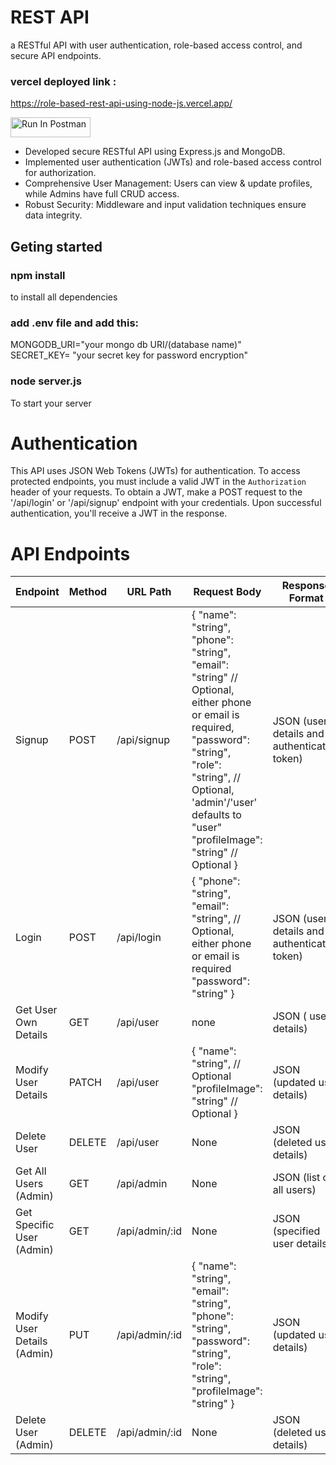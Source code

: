 # REST API
a RESTful API with user authentication, role-based access control, and secure API endpoints.
### vercel deployed link :
https://role-based-rest-api-using-node-js.vercel.app/

[<img src="https://run.pstmn.io/button.svg" alt="Run In Postman" style="width: 128px; height: 32px;">](https://app.getpostman.com/run-collection/30927476-275fe245-9209-47dc-a8a7-97bc507a7527?action=collection%2Ffork&source=rip_markdown&collection-url=entityId%3D30927476-275fe245-9209-47dc-a8a7-97bc507a7527%26entityType%3Dcollection%26workspaceId%3D0a8857f3-5a89-495a-92ed-42e38d852ccc)


* Developed secure RESTful API using Express.js and MongoDB.
* Implemented user authentication (JWTs) and role-based access control for authorization.
* Comprehensive User Management: Users can view & update profiles, while Admins have full CRUD access.
* Robust Security: Middleware and input validation techniques ensure data integrity.

## Geting started 
### npm install
to install all dependencies

### add .env file and add this:
  MONGODB_URI="your mongo db URI/(database name)" <br/> 
  SECRET_KEY= "your secret key for password encryption"

### node server.js 
To start your server

# Authentication

This API uses JSON Web Tokens (JWTs) for authentication. To access protected endpoints, you must include a valid JWT in the `Authorization` header of your requests.
To obtain a JWT, make a POST request to the '/api/login' or '/api/signup' endpoint with your credentials. Upon successful authentication, you'll receive a JWT in the response.


# API Endpoints

| Endpoint | Method | URL Path | Request Body | Response Format | Authentication |
|---|---|---|---|---|---|
| Signup | POST | /api/signup | { "name": "string", "phone": "string", "email": "string" // Optional, either phone or email is required, "password": "string", "role": "string", // Optional, 'admin'/'user' defaults to "user" "profileImage": "string" // Optional } | JSON (user details and authentication token) | No |
| Login | POST | /api/login | { "phone": "string", "email": "string", // Optional, either phone or email is required "password": "string" } | JSON (user details and authentication token) | No |
| Get User Own Details | GET | /api/user | none | JSON ( user details) | Yes |
| Modify User Details | PATCH | /api/user | { "name": "string", // Optional "profileImage": "string" // Optional } | JSON (updated user details) | Yes |
| Delete User | DELETE | /api/user | None | JSON (deleted user details) | Yes |
| Get All Users (Admin) | GET | /api/admin | None | JSON (list of all users) | Yes |
| Get Specific User (Admin) | GET | /api/admin/:id | None | JSON (specified user details) | Yes |
| Modify User Details (Admin) | PUT | /api/admin/:id | { "name": "string", "email": "string", "phone": "string", "password": "string", "role": "string", "profileImage": "string" } | JSON (updated user details) | Yes |
| Delete User (Admin) | DELETE | /api/admin/:id | None | JSON (deleted user details) | Yes |
